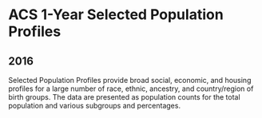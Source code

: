 # ACS 1-Year Selected Population Profiles

## 2016

<p>Selected Population Profiles provide broad social, economic, and housing
profiles for a large number of race, ethnic, ancestry, and country/region of
birth groups.  The data are presented as population counts for the total
population and various subgroups and percentages.</p>

